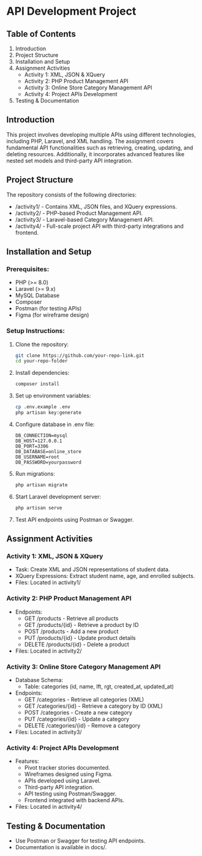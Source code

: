 # API Development Project

## Table of Contents
1. Introduction
2. Project Structure
3. Installation and Setup
4. Assignment Activities
   - Activity 1: XML, JSON & XQuery
   - Activity 2: PHP Product Management API
   - Activity 3: Online Store Category Management API
   - Activity 4: Project APIs Development
5. Testing & Documentation


## Introduction
This project involves developing multiple APIs using different technologies, including PHP, Laravel, and XML handling. The assignment covers fundamental API functionalities such as retrieving, creating, updating, and deleting resources. Additionally, it incorporates advanced features like nested set models and third-party API integration.

## Project Structure
The repository consists of the following directories:
- /activity1/ - Contains XML, JSON files, and XQuery expressions.
- /activity2/ - PHP-based Product Management API.
- /activity3/ - Laravel-based Category Management API.
- /activity4/ - Full-scale project API with third-party integrations and frontend.

## Installation and Setup
### Prerequisites:
- PHP (>= 8.0)
- Laravel (>= 9.x)
- MySQL Database
- Composer
- Postman (for testing APIs)
- Figma (for wireframe design)

### Setup Instructions:
1. Clone the repository:
   ```sh
   git clone https://github.com/your-repo-link.git
   cd your-repo-folder
   ```
2. Install dependencies:
   ```sh
   composer install
   ```
3. Set up environment variables:
   ```sh
   cp .env.example .env
   php artisan key:generate
   ```
4. Configure database in .env file:
   ```
   DB_CONNECTION=mysql
   DB_HOST=127.0.0.1
   DB_PORT=3306
   DB_DATABASE=online_store
   DB_USERNAME=root
   DB_PASSWORD=yourpassword
   ```
5. Run migrations:
   ```sh
   php artisan migrate
   ```
6. Start Laravel development server:
   ```sh
   php artisan serve
   ```
7. Test API endpoints using Postman or Swagger.

## Assignment Activities
### Activity 1: XML, JSON & XQuery
- Task: Create XML and JSON representations of student data.
- XQuery Expressions: Extract student name, age, and enrolled subjects.
- Files: Located in activity1/

### Activity 2: PHP Product Management API
- Endpoints:
  - GET /products - Retrieve all products
  - GET /products/{id} - Retrieve a product by ID
  - POST /products - Add a new product
  - PUT /products/{id} - Update product details
  - DELETE /products/{id} - Delete a product
- Files: Located in activity2/

### Activity 3: Online Store Category Management API
- Database Schema:
  - Table: categories (id, name, lft, rgt, created_at, updated_at)
- Endpoints:
  - GET /categories - Retrieve all categories (XML)
  - GET /categories/{id} - Retrieve a category by ID (XML)
  - POST /categories - Create a new category
  - PUT /categories/{id} - Update a category
  - DELETE /categories/{id} - Remove a category
- Files: Located in activity3/

### Activity 4: Project APIs Development
- Features:
  - Pivot tracker stories documented.
  - Wireframes designed using Figma.
  - APIs developed using Laravel.
  - Third-party API integration.
  - API testing using Postman/Swagger.
  - Frontend integrated with backend APIs.
- Files: Located in activity4/

## Testing & Documentation
- Use Postman or Swagger for testing API endpoints.
- Documentation is available in docs/.



